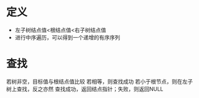 


# 定义

- 左子树结点值<根结点值<右子树结点值
- 进行中序遍历，可以得到一个递增的有序序列

# 查找
若树非空，目标值与根结点值比较
若相等，则查找成功
若小于根节点，则在左子树上查找，反之亦然
查找成功，返回结点指针；失败，则返回NULL
<!--stackedit_data:
eyJoaXN0b3J5IjpbMTcxMzA0NzYwLC0yMTA1MDc4OTEzXX0=
-->